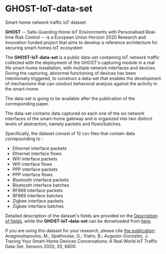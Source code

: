 # GHOST-IoT-data-set
Smart-home network traffic IoT dataset

**GHOST** -- Safe-Guarding Home IoT Environments with Personalised Real-time Risk Control -- is a European Union Horizon 2020 Research and Innovation funded project that aims to develop a reference architecture for securing smart-homes IoT ecosystem

 The **GHOST-IoT-data-set** is a public data-set containing IoT network traffic collected with the deployment of the GHOST's capturing module in a real life smart-home installation, with multiple network interfaces and devices. During the capturing, abnormal functioning of devices has been intentionally triggered, to construct a data-set that enables the development of mechanisms that can conduct behavioral analysis against the activity in the smart-home.

 The data-set is going to be available after the publication of the corresponding paper.

The data-set contains data captured on each one of the six network interfaces of the smart-home gateway and is organized into two distinct levels of abstraction, namely packets and flows/batches. 

Specifically, the dataset consist of 12 csv files that contain data correpsonding to :

- Ethernet interface packets
- Ethernet interface flows
- Wifi interface packets
- Wifi interface flows
- PPP interface packets
- PPP interface flows
- Bluetooth interface packets
- Bluetooth interface batches
- RF869 interface packets
- RF869 interface batches
- Zigbee interface packets
- Zigbee interface batches

Detailed description of the dataset's fields are provided on the [Description of fields](https://github.com/gspathoulas/ghost-iot-dataset/blob/master/Description%20of%20fields.pdf), while the **GHOST-IoT-data-set** can be donwloaded from [here](https://github.com/gspathoulas/ghost-iot-dataset/raw/master/data.rar).

If you are using this dataset for your research, please cite [the publication](https://www.mdpi.com/1424-8220/20/22/6600): Anagnostopoulos, M.; Spathoulas, G.; Viaño, B.; Augusto-Gonzalez, J. Tracing Your Smart-Home Devices Conversations: A Real World IoT Traffic Data-Set. Sensors 2020, 20, 6600.  
